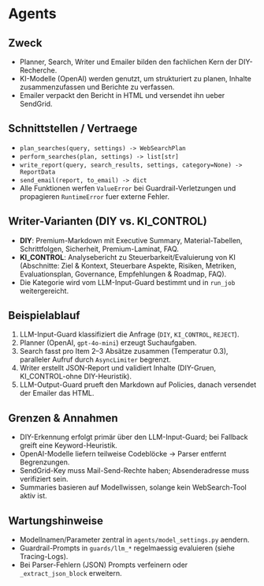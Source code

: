 # Agents

## Zweck
- Planner, Search, Writer und Emailer bilden den fachlichen Kern der DIY-Recherche.
- KI-Modelle (OpenAI) werden genutzt, um strukturiert zu planen, Inhalte zusammenzufassen und Berichte zu verfassen.
- Emailer verpackt den Bericht in HTML und versendet ihn ueber SendGrid.

## Schnittstellen / Vertraege
- `plan_searches(query, settings) -> WebSearchPlan`
- `perform_searches(plan, settings) -> list[str]`
- `write_report(query, search_results, settings, category=None) -> ReportData`
- `send_email(report, to_email) -> dict`
- Alle Funktionen werfen `ValueError` bei Guardrail-Verletzungen und propagieren `RuntimeError` fuer externe Fehler.

## Writer-Varianten (DIY vs. KI_CONTROL)
- **DIY**: Premium-Markdown mit Executive Summary, Material-Tabellen, Schrittfolgen, Sicherheit, Premium-Laminat, FAQ.
- **KI_CONTROL**: Analysebericht zu Steuerbarkeit/Evaluierung von KI (Abschnitte: Ziel & Kontext, Steuerbare Aspekte, Risiken, Metriken, Evaluationsplan, Governance, Empfehlungen & Roadmap, FAQ).
- Die Kategorie wird vom LLM-Input-Guard bestimmt und in `run_job` weitergereicht.

## Beispielablauf
1. LLM-Input-Guard klassifiziert die Anfrage (`DIY`, `KI_CONTROL`, `REJECT`).
2. Planner (OpenAI, `gpt-4o-mini`) erzeugt Suchaufgaben.
3. Search fasst pro Item 2–3 Absätze zusammen (Temperatur 0.3), paralleler Aufruf durch `AsyncLimiter` begrenzt.
4. Writer erstellt JSON-Report und validiert Inhalte (DIY-Gruen, KI_CONTROL-ohne DIY-Heuristik).
5. LLM-Output-Guard prueft den Markdown auf Policies, danach versendet der Emailer das HTML.

## Grenzen & Annahmen
- DIY-Erkennung erfolgt primär über den LLM-Input-Guard; bei Fallback greift eine Keyword-Heuristik.
- OpenAI-Modelle liefern teilweise Codeblöcke → Parser entfernt Begrenzungen.
- SendGrid-Key muss Mail-Send-Rechte haben; Absenderadresse muss verifiziert sein.
- Summaries basieren auf Modellwissen, solange kein WebSearch-Tool aktiv ist.

## Wartungshinweise
- Modellnamen/Parameter zentral in `agents/model_settings.py` aendern.
- Guardrail-Prompts in `guards/llm_*` regelmaessig evaluieren (siehe Tracing-Logs).
- Bei Parser-Fehlern (JSON) Prompts verfeinern oder `_extract_json_block` erweitern.
